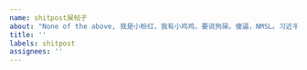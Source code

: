 ```yaml
---
name: shitpost屎帖子
about: "None of the above, 我是小粉红，我有小鸡鸡，要说狗屎。傻逼，NMSL。习近平是我的大师傅，习万岁，希特勒万岁！！！卐卐卐卐卐卐卐卐卐 https://github.com/cirosantilli/china-dictatorship/tree/bc6c3b893fe5e59c402c54bd47fe3d9fe76bc563#shitpost"
title: ''
labels: shitpost
assignees: ''
---
```

